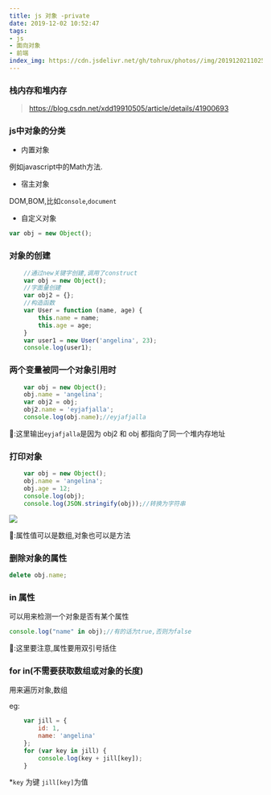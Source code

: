 ```yaml
---
title: js 对象 -private
date: 2019-12-02 10:52:47
tags:
- js
- 面向对象
- 前端
index_img: https://cdn.jsdelivr.net/gh/tohrux/photos//img/20191202110255.png
---
```


### 栈内存和堆内存

> https://blog.csdn.net/xdd19910505/article/details/41900693

### js中对象的分类

- 内置对象

例如javascript中的Math方法.

- 宿主对象

DOM,BOM,比如`console`,`document` 

- 自定义对象

```js
var obj = new Object();
```

### 对象的创建

```js
    //通过new关键字创建,调用了construct
    var obj = new Object();
    //字面量创建
    var obj2 = {};
    //构造函数
    var User = function (name, age) {
        this.name = name;
        this.age = age;
    }
    var user1 = new User('angelina', 23);
    console.log(user1);
```

### 两个变量被同一个对象引用时

```js
    var obj = new Object();
    obj.name = 'angelina';
    var obj2 = obj;
    obj2.name = 'eyjafjalla';
    console.log(obj.name);//eyjafjalla
```

👩:这里输出`eyjafjalla`是因为 obj2 和 obj 都指向了同一个堆内存地址

### 打印对象

```js
    var obj = new Object();
    obj.name = 'angelina';
    obj.age = 12;
    console.log(obj);
    console.log(JSON.stringify(obj));//转换为字符串
```

![](https://cdn.jsdelivr.net/gh/tohrux/photos//img/20191202131731.png)

👩:属性值可以是数组,对象也可以是方法

### 删除对象的属性

```js
delete obj.name;
```

### in 属性

可以用来检测一个对象是否有某个属性

```js
console.log("name" in obj);//有的话为true,否则为false
```

👩:这里要注意,属性要用双引号括住

### for in(不需要获取数组或对象的长度)

用来遍历对象,数组

eg:

```js
    var jill = {
        id: 1,
        name: 'angelina'
    };
    for (var key in jill) {
        console.log(key + jill[key]);
    }
```

*`key` 为键 `jill[key]`为值